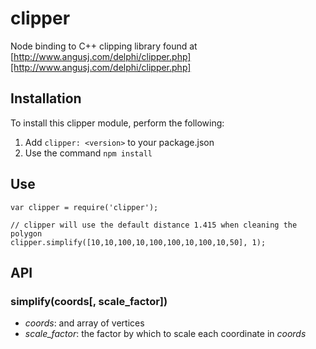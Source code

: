clipper
=======

Node binding to C++ clipping library found at [http://www.angusj.com/delphi/clipper.php][http://www.angusj.com/delphi/clipper.php]

Installation
-------

To install this clipper module, perform the following:

1. Add `clipper: <version>` to your package.json
2. Use the command `npm install`

Use
-------

    var clipper = require('clipper');
    
    // clipper will use the default distance 1.415 when cleaning the polygon
    clipper.simplify([10,10,100,10,100,100,10,100,10,50], 1);

API
-------

### simplify(coords[, scale_factor])
 * <i>coords</i>: and array of vertices
 * <i>scale_factor</i>: the factor by which to scale each coordinate in <i>coords</i>